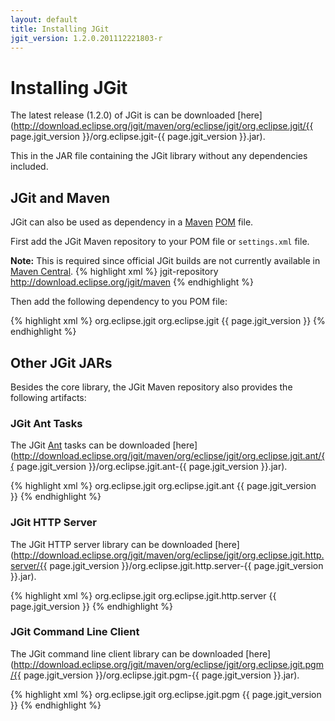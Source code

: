 ```yaml
---
layout: default
title: Installing JGit
jgit_version: 1.2.0.201112221803-r
---
```


# Installing JGit

The latest release (1.2.0) of JGit is can be downloaded [here](http://download.eclipse.org/jgit/maven/org/eclipse/jgit/org.eclipse.jgit/{{ page.jgit_version }}/org.eclipse.jgit-{{ page.jgit_version }}.jar).

This in the JAR file containing the JGit library without any dependencies included.
## JGit and Maven

JGit can also be used as dependency in a [Maven](http://maven.apache.org/) [POM](http://maven.apache.org/pom.html) file.

First add the JGit Maven repository to your POM file or `settings.xml` file.

**Note:** This is required since official JGit builds are not currently available in [Maven Central](http://search.maven.org/).
{% highlight xml %}
<repositories>
  <repository>
    <id>jgit-repository</id>
    <url>http://download.eclipse.org/jgit/maven</url>
  </repository>
</repositories>
{% endhighlight %}


Then add the following dependency to you POM file:

{% highlight xml %}
<dependency>
  <groupId>org.eclipse.jgit</groupId>
  <artifactId>org.eclipse.jgit</artifactId>
  <version>{{ page.jgit_version }}</version>
</dependency>
{% endhighlight %}

## Other JGit JARs

Besides the core library, the JGit Maven repository also provides the following artifacts:

### JGit Ant Tasks

The JGit [Ant](http://ant.apache.org/) tasks can be downloaded [here](http://download.eclipse.org/jgit/maven/org/eclipse/jgit/org.eclipse.jgit.ant/{{ page.jgit_version }}/org.eclipse.jgit.ant-{{ page.jgit_version }}.jar).

{% highlight xml %}
<dependency>
  <groupId>org.eclipse.jgit</groupId>
  <artifactId>org.eclipse.jgit.ant</artifactId>
  <version>{{ page.jgit_version }}</version>
</dependency>
{% endhighlight %}

### JGit HTTP Server

The JGit HTTP server library can be downloaded [here](http://download.eclipse.org/jgit/maven/org/eclipse/jgit/org.eclipse.jgit.http.server/{{ page.jgit_version }}/org.eclipse.jgit.http.server-{{ page.jgit_version }}.jar).

{% highlight xml %}
<dependency>
  <groupId>org.eclipse.jgit</groupId>
  <artifactId>org.eclipse.jgit.http.server</artifactId>
  <version>{{ page.jgit_version }}</version>
</dependency>
{% endhighlight %}

### JGit Command Line Client

The JGit command line client library can be downloaded [here](http://download.eclipse.org/jgit/maven/org/eclipse/jgit/org.eclipse.jgit.pgm/{{ page.jgit_version }}/org.eclipse.jgit.pgm-{{ page.jgit_version }}.jar).

{% highlight xml %}
<dependency>
  <groupId>org.eclipse.jgit</groupId>
  <artifactId>org.eclipse.jgit.pgm</artifactId>
  <version>{{ page.jgit_version }}</version>
</dependency>
{% endhighlight %}